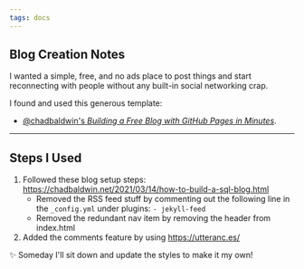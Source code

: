 ```yaml
---
tags: docs
---
```

## Blog Creation Notes
I wanted a simple, free, and no ads place to post things and start reconnecting with people without any built-in social networking crap.

I found and used this generous template: 
 - [@chadbaldwin's _Building a Free Blog with GitHub Pages in Minutes_](https://chadbaldwin.net/2021/03/14/how-to-build-a-sql-blog.html). 

---

## Steps I Used
1. Followed these blog setup steps: https://chadbaldwin.net/2021/03/14/how-to-build-a-sql-blog.html
	- Removed the RSS feed stuff by commenting out the following line in the `_config.yml` under plugins: `- jekyll-feed`
	- Removed the redundant nav item by removing the header from index.html
2. Added the comments feature by using https://utteranc.es/

✨ Someday I'll sit down and update the styles to make it my own!